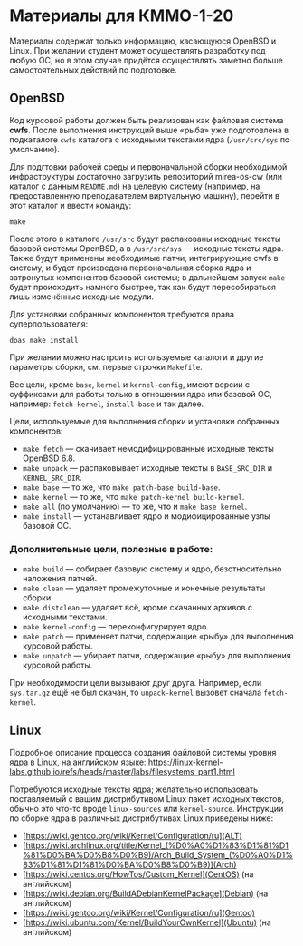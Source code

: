 # Материалы для КММО-1-20

Материалы содержат только информацию, касающуюся OpenBSD и Linux.
При желании студент может осуществлять разработку под любую ОС, но в этом случае
придётся осуществлять заметно больше самостоятельных действий по подготовке.

## OpenBSD

Код курсовой работы должен быть реализован как файловая система **cwfs**.
После выполнения инструкций выше «рыба» уже подготовлена в подкаталоге `cwfs`
каталога с исходными текстами ядра (`/usr/src/sys` по умолчанию).

Для подгтовки рабочей среды и первоначальной сборки необходимой инфраструктуры
достаточно загрузить репозиторий mirea-os-cw (или каталог с данным `README.md`)
на целевую систему (например, на предоставленную преподавателем виртуальную машину),
перейти в этот каталог и ввести команду:

	make

После этого в каталоге `/usr/src` будут распакованы исходные тексты базовой
системы OpenBSD, а в `/usr/src/sys` — исходные тексты ядра. Также будут применены
необходимые патчи, интегрирующие cwfs в систему, и будет произведена первоначальная
сборка ядра и затронутых компонентов базовой системы; в дальнейшем запуск `make`
будет происходить намного быстрее, так как будут пересобираться лишь изменённые
исходные модули.

Для установки собранных компонентов требуются права суперпользователя:

	doas make install

При желании можно настроить используемые каталоги и другие параметры сборки,
см. первые строчки `Makefile`.

Все цели, кроме `base`, `kernel` и `kernel-config`, имеют версии с суффиксами
для работы только в отношении ядра или базовой ОС, например:
`fetch-kernel`, `install-base` и так далее.

Цели, используемые для выполнения сборки и установки собранных компонентов:

* `make fetch` — скачивает немодифицированные исходные тексты OpenBSD 6.8.
* `make unpack` — распаковывает исходные тексты в `BASE_SRC_DIR` и `KERNEL_SRC_DIR`.
* `make base` — то же, что `make patch-base build-base`.
* `make kernel` — то же, что `make patch-kernel build-kernel`.
* `make all` (по умолчанию) — то же, что и `make base kernel`.
* `make install` — устанавливает ядро и модифицированные узлы базовой ОС.

### Дополнительные цели, полезные в работе:

* `make build` — собирает базовую систему и ядро, безотносительно наложения патчей.
* `make clean` — удаляет промежуточные и конечные результаты сборки.
* `make distclean` — удаляет всё, кроме скачанных архивов с исходными текстами.
* `make kernel-config` — переконфигурирует ядро.
* `make patch` — применяет патчи, содержащие «рыбу» для выполнения курсовой работы.
* `make unpatch` — убирает патчи, содержащие «рыбу» для выполнения курсовой работы.

При необходимости цели вызывают друг друга. Например, если `sys.tar.gz` ещё не был
скачан, то `unpack-kernel` вызовет сначала `fetch-kernel`.

## Linux

Подробное описание процесса создания файловой системы уровня ядра в Linux,
на английском языке:
https://linux-kernel-labs.github.io/refs/heads/master/labs/filesystems_part1.html

Потребуются исходные тексты ядра; желательно использовать поставляемый
с вашим дистрибутивом Linux пакет исходных текстов, обычно это что-то вроде
`linux-sources` или `kernel-source`. Инструкции по сборке ядра в различных
дистрибутивах Linux приведены ниже:

* [https://wiki.gentoo.org/wiki/Kernel/Configuration/ru](ALT)
* [https://wiki.archlinux.org/title/Kernel_(%D0%A0%D1%83%D1%81%D1%81%D0%BA%D0%B8%D0%B9)/Arch_Build_System_(%D0%A0%D1%83%D1%81%D1%81%D0%BA%D0%B8%D0%B9)](Arch)
* [https://wiki.centos.org/HowTos/Custom_Kernel](CentOS) (на английском)
* [https://wiki.debian.org/BuildADebianKernelPackage](Debian) (на английском)
* [https://wiki.gentoo.org/wiki/Kernel/Configuration/ru](Gentoo)
* [https://wiki.ubuntu.com/Kernel/BuildYourOwnKernel](Ubuntu) (на английском)
